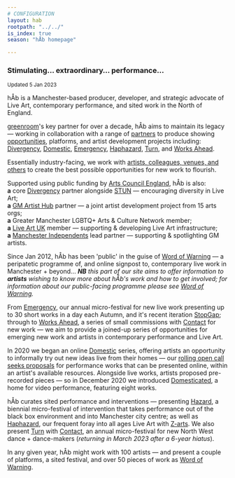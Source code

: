 ```yaml
---
# CONFIGURATION
layout: hab
rootpath: "../../"
is_index: true
season: "hÅb homepage"

---
```

### Stimulating… extraordinary… performance…   
        
<small>Updated 5 Jan 2023</small>        
        
hÅb is a Manchester-based producer, developer, and strategic advocate of Live Art, contemporary performance, and sited work in the North of England.        
        
<a href="http://greenroomarts.org" target="_blank">greenroom</a>'s key partner for over a decade, hÅb aims to maintain its legacy — working in collaboration with a range of [partners](/hab/partners) to produce showing [opportunities](/hab/opportunities), platforms, and artist development projects including: [Divergency](/hab/divergencymcr), [Domestic](/hab/domestic), [Emergency](/hab/emergency), [Haphazard](/hab/haphazard), [Turn](/hab/turn), and [Works Ahead](/hab/worksahead).         
          
Essentially industry-facing, we work with [artists, colleagues, venues, and others](/hab/partners) to create the best possible opportunities for new work to flourish.        
        
Supported using public funding by <a href="http://artscouncil.org.uk/our-investment/national-portfolio-2018-22" target="_blank">Arts Council England</a>, hÅb is also:<br>**a** core <a href="http://divergencymcr.org" target="_blank">Divergency</a> partner alongside <a href="https://stunlive.com" target="_blank">STUN</a> — encouraging diversity in Live Art;<br>**a** <a href="http://gm-artisthub.co.uk" target="_blank">GM Artist Hub</a> partner — a joint artist development project from 15 arts orgs;<br>**a** Greater Manchester LGBTQ+ Arts & Culture Network member;<br>**a** <a href="http://liveartuk.org" target="_blank">Live Art UK</a> member — supporting & developing Live Art infrastructure;<br>**a** <a href="http://manchesterindependents.org" target="_blank">Manchester Independents</a> lead partner — supporting & spotlighting GM artists.        
       
Since Jan 2012, hÅb has been 'public' in the guise of [Word of Warning](/) — a peripatetic programme of, and online signpost to, contemporary live work in Manchester + beyond… ***NB** this part of our site aims to offer information to **artists** wishing to know more about hÅb's work and how to get involved; for information about our public-facing programme please see [Word of Warning](/).*       
        
From [Emergency](/hab/emergency), our annual micro-festival for new live work presenting up to 30 short works in a day each Autumn, and it's recent iteration [StopGap](/hab/emergency); through to [Works Ahead](/hab/worksahead), a series of small commissions with <a href="https://contactmcr.com" target="_blank">Contact</a> for new work — we aim to provide a joined-up series of opportunities for emerging new work and artists in contemporary performance and Live Art.           
         
In 2020 we began an online [Domestic](/hab/domestic) series, offering artists an opportunity to informally try out new ideas live from their homes — our <a href="http://domesticmcr.posthaven.com" target="_blank">rolling open call seeks proposals</a> for performance works that can be presented online, within an artist's available resources. Alongside live works, artists proposed pre-recorded pieces — so in December 2020 we introduced <a href="http://domesticatedonline.org" target="_blank">Domesticated</a>, a home for video performance, featuring eight works.          
          
hÅb curates sited performance and interventions — presenting [Hazard](/hab/hazard), a biennial micro-festival of intervention that takes performance out of the black box environment and into Manchester city centre; as well as [Haphazard](/hab/haphazard), our frequent foray into all ages Live Art with <a href="https://z-arts.org" target="_blank">Z-arts</a>. We also present [Turn](/hab/turn) with <a href="https://contactmcr.com" target="_blank">Contact</a>, an annual micro-festival for new North West dance + dance-makers (*returning in March 2023 after a 6-year hiatus*).           
         
In any given year, hÅb might work with 100 artists — and present a couple of platforms, a sited festival, and over 50 pieces of work as [Word of Warning](/).
